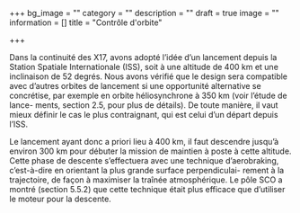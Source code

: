 +++
bg_image = ""
category = ""
description = ""
draft = true
image = ""
information = []
title = "Contrôle d'orbite"

+++

Dans la continuité des X17, avons adopté l’idée d’un lancement depuis la Station Spatiale Internationale (ISS), soit à une altitude de 400 km et une inclinaison de 52 degrés. Nous avons vérifié que le design sera compatible avec d’autres orbites de lancement si une opportunité alternative se concrétise, par exemple en orbite héliosynchrone à 350 km (voir l’étude de lance- ments, section 2.5, pour plus de détails). De toute manière, il vaut mieux définir le cas le plus contraignant, qui est celui d’un départ depuis l’ISS.

Le lancement ayant donc a priori lieu à 400 km, il faut descendre jusqu’à environ 300 km pour débuter la mission de maintien à poste à cette altitude. Cette phase de descente s’effectuera avec une technique d’aerobraking, c’est-à-dire en orientant la plus grande surface perpendiculai- rement à la trajectoire, de façon à maximiser la traînée atmosphérique. Le pôle SCO a montré (section 5.5.2) que cette technique était plus efficace que d’utiliser le moteur pour la descente.